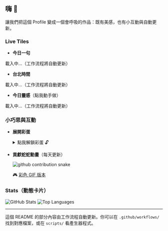 ## 嗨 👋

讓我們把這個 Profile 變成一個會呼吸的作品：既有美感，也有小互動與自動更新。

### Live Tiles
- **今日一句**

<!-- QUOTE:START -->
載入中...（工作流程將自動更新）
<!-- QUOTE:END -->

- **台北時間**

<!-- CLOCK:START -->
載入中...（工作流程將自動更新）
<!-- CLOCK:END -->

- **今日靈感**（點我動手做）

<!-- PROMPT:START -->
載入中...（工作流程將自動更新）
<!-- PROMPT:END -->

### 小巧思與互動
- **展開彩蛋**
  <details>
    <summary>點我解鎖彩蛋 🔓</summary>

    - 你可以把這份 README 當成「作品操作台」，每次重整都會有新的靈感與句子。
    - 如果你喜歡這份設計，試著在 Issues 開一個「我也要」的需求，我會教你怎麼複製整套流程。
    - 喜歡極簡？切換到 GitHub 深色模式看看差異。
  </details>

- **貢獻蛇蛇動畫**（每天更新）

  <picture>
    <source media="(prefers-color-scheme: dark)" srcset="assets/snake-dark.svg" />
    <source media="(prefers-color-scheme: light)" srcset="assets/snake.svg" />
    <img alt="github contribution snake" src="assets/snake.svg" />
  </picture>
  
  🎮 [彩色 GIF 版本](assets/snake.gif)

### Stats（動態卡片）

<picture>
  <source media="(prefers-color-scheme: dark)" srcset="https://github-readme-stats.vercel.app/api?username=eqwgeryfgbdf&show_icons=true&theme=transparent&hide_border=true" />
  <img src="https://github-readme-stats.vercel.app/api?username=eqwgeryfgbdf&show_icons=true&hide_border=true" alt="GitHub Stats" />
</picture>

<picture>
  <source media="(prefers-color-scheme: dark)" srcset="https://github-readme-stats.vercel.app/api/top-langs/?username=eqwgeryfgbdf&layout=compact&theme=transparent&hide_border=true" />
  <img src="https://github-readme-stats.vercel.app/api/top-langs/?username=eqwgeryfgbdf&layout=compact&hide_border=true" alt="Top Languages" />
</picture>

---

這個 README 的部分內容由工作流程自動更新。你可以在 `.github/workflows/` 找到對應檔案，或在 `scripts/` 看產生器程式。
